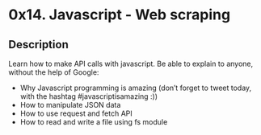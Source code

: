 # 0x14. Javascript - Web scraping

## Description
Learn how to make API calls with javascript. Be able to explain to anyone, without the help of Google:

 - Why Javascript programming is amazing (don’t forget to tweet today, with the hashtag #javascriptisamazing :))
 - How to manipulate JSON data
 - How to use request and fetch API
 - How to read and write a file using fs module
